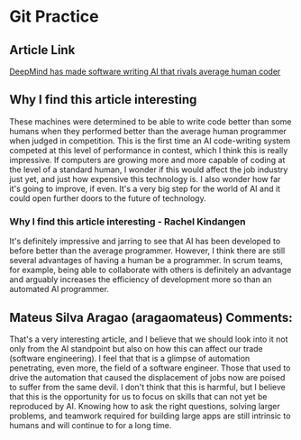 <!-- # Git Practice
A simple project to practice a few git/github workflows.  Replace the contents of this file with the contents indicated in the [instructions](./instructions.md). -->

# Git Practice

## Article Link

[DeepMind has made software writing AI that rivals average human coder](https://www.newscientist.com/article/2306820-deepmind-has-made-software-writing-ai-that-rivals-average-human-coder/)

## Why I find this article interesting

These machines were determined to be able to write code better than some humans when they performed better than the average human programmer when judged in competition. This is the first time an AI code-writing system competed at this level of performance in contest, which I think this is really impressive. If computers are growing more and more capable of coding at the level of a standard human, I wonder if this would affect the job industry just yet, and just how expensive this technology is. I also wonder how far it's going to improve, if even. It's a very big step for the world of AI and it could open further doors to the future of technology.

### Why I find this article interesting - Rachel Kindangen 

It's definitely impressive and jarring to see that AI has been developed to before better than the average programmer. However, I think there are still several advantages of having a human be a programmer. In scrum teams, for example, being able to collaborate with others is definitely an advantage and arguably increases the efficiency of development more so than an automated AI programmer.

## Mateus Silva Aragao (aragaomateus) Comments:
That's a very interesting article, and I believe that we should look into it not only from the AI standpoint but also on how this can affect our trade (software engineering). I feel that that is a glimpse of automation penetrating, even more, the field of a software engineer. Those that used to drive the automation that caused the displacement of jobs now are poised to suffer from the same devil. 
I don't think that this is harmful, but I believe that this is the opportunity for us to focus on skills that can not yet be reproduced by AI. Knowing how to ask the right questions,  solving larger problems, and teamwork required for building large apps are still intrinsic to humans and will continue to for a long time. 